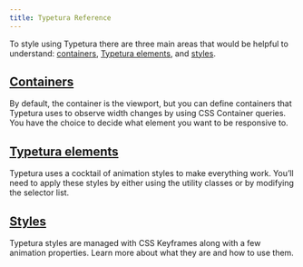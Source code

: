 ```yaml
---
title: Typetura Reference
---
```


To style using Typetura there are three main areas that would be helpful to understand: [containers](#containers), [Typetura elements](#typetura-elements), and [styles](#styles).

## [Containers](/reference/containers)

By default, the container is the viewport, but you can define containers that Typetura uses to observe width changes by using CSS Container queries. You have the choice to decide what element you want to be responsive to.

## [Typetura elements](/reference/elements)

Typetura uses a cocktail of animation styles to make everything work. You’ll need to apply these styles by either using the utility classes or by modifying the selector list.

## [Styles](/reference/styles)

Typetura styles are managed with CSS Keyframes along with a few animation properties. Learn more about what they are and how to use them.
